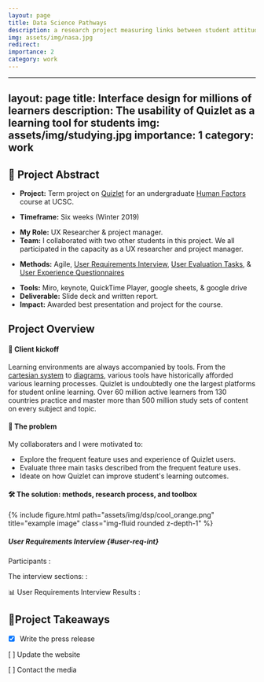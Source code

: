```yaml
---
layout: page
title: Data Science Pathways
description: a research project measuring links between student attitudes, engagement, and learning in introductory data science courses at scale
img: assets/img/nasa.jpg
redirect: 
importance: 2
category: work
---
```

---
layout: page
title: Interface design for millions of learners
description: The usability of <b>Quizlet</b> as a learning tool for students
img: assets/img/studying.jpg
importance: 1
category: work
---
<!--Abstract-->
## 📌 **Project Abstract** 
<!--2. Client/Company/Project type-->
- **Project:** Term project on [Quizlet](https://quizlet.com/) for an undergraduate [Human Factors](https://psychology.ucsc.edu/courses/index.php/course/2190-42801/human-factors) course at UCSC.
<!--3. Project date (When did you work on the project)-->
- **Timeframe:** Six weeks (Winter 2019)
<!--4. Your role (What you were responsible for on the project)-->
- **My Role:** UX Researcher & project manager.
- **Team:** I collaborated with two other students in this project. We all participated in the capacity as a UX researcher and project manager. 
<!--UX methods-->
- **Methods:** Agile, [User Requirements Interview](#user-req-int), [User Evaluation Tasks](#user-tasks), & [User Experience Questionnaires](#user-exp-ques)
<!--logos-->
- **Tools:** Miro, keynote, QuickTime Player, google sheets, & google drive
- **Deliverable:** Slide deck and written report.
- **Impact:** Awarded best presentation and project for the course. 

## **Project Overview**
<!-- importance -->

#### 🚀 Client kickoff 
Learning environments are always accompanied by tools. From the [cartesian system](https://wild.maths.org/rené-descartes-and-fly-ceiling) to [diagrams](https://link.springer.com/article/10.1186/s41235-016-0031-6), various tools have historically afforded various learning processes. 
Quizlet is undoubtedly one the largest platforms for student online learning. Over 60 million active learners from 130 countries practice and master more than 500 million study sets of content on every subject and topic.  

<!--example:Healthcare is an inevitable service for millions of people — athenahealth works to make it a better experience. Since families, health needs, and resources vary from person to person: “navigating healthcare” may look vastly different because multiple factors affecting their experience.-->

#### 🔎 The problem
<!--Explore the healthcare experience for young adults and the individuals who are still involved in managing it

Understand the pain points for all parties involved and search for underlying patterns 

Ideate how athenahealth can improve the experience to set young adults and their families up for success -->
My collaboraters and I were motivated to:
- Explore the frequent feature uses and experience of Quizlet users.
- Evaluate three main tasks described from the frequent feature uses.
- Ideate on how Quizlet can improve student's learning outcomes.

<!-- NA ### :pencil: Notes  -->

<!--5. Project Summary/About this Project (An overview that summarizes the project, goal and results)-->

#### 🛠️  The solution: methods, research process, and toolbox 
<!--### The challenge: research questions
<!--6. The challenge (What specific problem, user needs, business requirements and/or pain points that the project solves. Were there any technical constraints or business KPIs you had to keep in mind? Who are you users and what are their specific needs)-->
<!--7. Solution (What method/process were used to solve specific problem, user needs, business requirements and/or pain points? How did features address the objectives?)--> 

<div class="row">
    <div class="col-sm mt-3 mt-md-0">
        {% include figure.html path="assets/img/dsp/cool_orange.png" title="example image" class="img-fluid rounded z-depth-1" %}
    </div>
</div>


##### User Requirements Interview {#user-req-int}
Participants
: 

The interview sections: 
: 


📊 User Requirements Interview Results
: 

## 💭**Project Takeaways**

 - [x]  Write the press release

  [ ] Update the website

  [ ] Contact the media

<!---## How you collaborate with your key stakeholders
XX 
#### project management methodologies/ Collaboration method 
xx
Timelines, gather buyin, stakeholders, updated

## Decisions you made during the projects you are presenting (and why)
XX


## 💭 What you'd do differently if you could do a project all over again 
Xx 
### Next steps---> 

